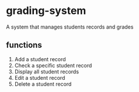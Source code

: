# grading-system
 A system that manages students records and grades

 ## functions
 1. Add a student record
 2. Check a specific student record
 3. Display all student records
 4. Edit a student record
 5. Delete a student record
